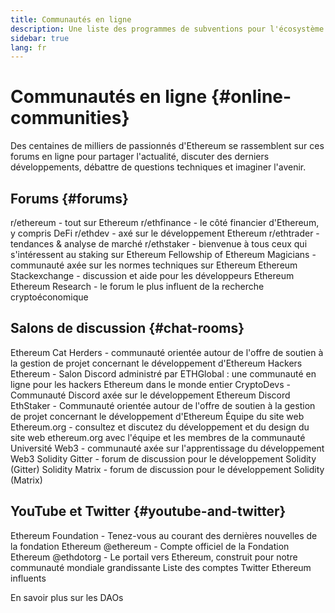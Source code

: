 ```yaml
---
title: Communautés en ligne
description: Une liste des programmes de subventions pour l'écosystème Ethereum.
sidebar: true
lang: fr
---
```


# Communautés en ligne {#online-communities}

Des centaines de milliers de passionnés d'Ethereum se rassemblent sur ces forums en ligne pour partager l'actualité, discuter des derniers développements, débattre de questions techniques et imaginer l'avenir.

## Forums {#forums}

<SocialListItem socialIcon="reddit"><Link to="https://www.reddit.com/r/ethereum">r/ethereum</Link> - tout sur Ethereum</SocialListItem>
<SocialListItem socialIcon="reddit"><Link to="https://www.reddit.com/r/ethfinance/">r/ethfinance</Link> - le côté financier d'Ethereum, y compris DeFi</SocialListItem>
<SocialListItem socialIcon="reddit"><Link to="https://www.reddit.com/r/ethdev/">r/ethdev</Link> - axé sur le développement Ethereum</SocialListItem>
<SocialListItem socialIcon="reddit"><Link to="https://www.reddit.com/r/ethtrader/">r/ethtrader</Link> - tendances & analyse de marché</SocialListItem>
<SocialListItem socialIcon="reddit"><Link to="https://www.reddit.com/r/ethstaker/">r/ethstaker</Link> - bienvenue à tous ceux qui s'intéressent au staking sur Ethereum</SocialListItem>
<SocialListItem socialIcon="webpage"><Link to="https://ethereum-magicians.org">Fellowship of Ethereum Magicians</Link> - communauté axée sur les normes techniques sur Ethereum</SocialListItem>
<SocialListItem socialIcon="stackExchange"><Link to="https://ethereum.stackexchange.com">Ethereum Stackexchange</Link> - discussion et aide pour les développeurs Ethereum</SocialListItem>
<SocialListItem socialIcon="webpage"><Link to="https://ethresear.ch">Ethereum Research</Link> - le forum le plus influent de la recherche cryptoéconomique</SocialListItem>

## Salons de discussion {#chat-rooms}

<SocialListItem socialIcon="discord"><Link to="https://discord.com/invite/Nz6rtfJ8Cu">Ethereum Cat Herders</Link> - communauté orientée autour de l'offre de soutien à la gestion de projet concernant le développement d'Ethereum</SocialListItem>
<SocialListItem socialIcon="discord"><Link to="https://ethglobal.co/discord">Hackers Ethereum</Link> - Salon Discord administré par ETHGlobal : une communauté en ligne pour les hackers Ethereum dans le monde entier</SocialListItem>
<SocialListItem socialIcon="discord"><Link to="https://discord.gg/5W5tVb3">CryptoDevs</Link> - Communauté Discord axée sur le développement Ethereum</SocialListItem>
<SocialListItem socialIcon="discord"><Link to="https://discord.io/ethstaker">Discord EthStaker</Link> - Communauté orientée autour de l'offre de soutien à la gestion de projet concernant le développement d'Ethereum</SocialListItem>
<SocialListItem socialIcon="discord"><Link to="https://discord.gg/CetY6Y4">Équipe du site web Ethereum.org</Link> - consultez et discutez du développement et du design du site web ethereum.org avec l'équipe et les membres de la communauté</SocialListItem>
<SocialListItem socialIcon="discord"><Link to="https://discord.gg/ZH5aXDgWEU">Université Web3</Link> - communauté axée sur l'apprentissage du développement Web3 </SocialListItem>
<SocialListItem socialIcon="webpage"><Link to="https://gitter.im/ethereum/solidity/">Solidity Gitter</Link> - forum de discussion pour le développement Solidity (Gitter)</SocialListItem>
<SocialListItem socialIcon="webpage"><Link to="https://matrix.to/#/#ethereum_solidity:gitter.im">Solidity Matrix</Link> - forum de discussion pour le développement Solidity (Matrix)</SocialListItem>

## YouTube et Twitter {#youtube-and-twitter}

<SocialListItem socialIcon="youtube"><Link to="https://www.youtube.com/c/EthereumFoundation">Ethereum Foundation</Link> - Tenez-vous au courant des dernières nouvelles de la fondation Ethereum</SocialListItem>
<SocialListItem socialIcon="twitter"><Link to="https://twitter.com/ethereum">@ethereum</Link> - Compte officiel de la Fondation Ethereum</SocialListItem>
<SocialListItem socialIcon="twitter"><Link to="https://twitter.com/ethdotorg">@ethdotorg</Link> - Le portail vers Ethereum, construit pour notre communauté mondiale grandissante</SocialListItem>
<SocialListItem socialIcon="webpage"><Link to="https://hive.one/c/Ethereum?page=1">Liste des comptes Twitter Ethereum influents</Link></SocialListItem>

<Divider />

<Callout emoji=":classical_building:" titleKey="page-community-daos-callout-title" descriptionKey="page-community-daos-callout-description">
  <div>
    <ButtonLink to="/community/get-involved/#decentralized-autonomous-organizations-daos">
      En savoir plus sur les DAOs
    </ButtonLink>
  </div>
</Callout>

